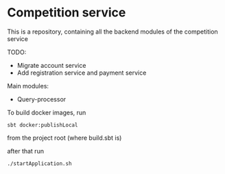 # Competition service

This is a repository, containing all the backend modules of the competition service

TODO:
+ Migrate account service
+ Add registration service and payment service


Main modules:
+ Query-processor 

To build docker images, run

```shell
sbt docker:publishLocal
```

from the project root (where build.sbt is)

after that run 
```shell
./startApplication.sh
```
